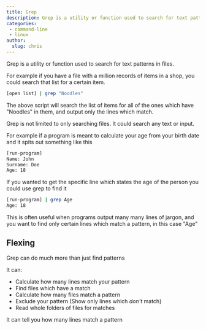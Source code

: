 ```yaml
---
title: Grep
description: Grep is a utility or function used to search for text patterns in files
categories:
 - command-line
 - linux
author:  
  slug: chris
---
```


Grep is a utility or function used to search for text patterns in files.

For example if you have a file with a million records of items in a shop,
you could search that list for a certain item.

```bash
[open list] | grep "Noodles"
```

The above script will search the list of items for all of the ones which have "Noodles" in them, 
and output only the lines which match.

Grep is not limited to only searching files. 
It could search any text or input.

For example if a program is meant to calculate your age from your birth date and it spits out something like this
```bash
[run-program]
Name: John
Surname: Doe
Age: 18
``` 

If you wanted to get the specific line which states the age of the person you could use grep to find it
```bash
[run-program] | grep Age
Age: 18
```

This is often useful when programs output many many lines of jargon, 
and you want to find only certain lines which match a pattern, in this case "Age"

## Flexing 

Grep can do much more than just find patterns

It can:
* Calculate how many lines match your pattern
* Find files which have a match
* Calculate how many files match a pattern
* Exclude your pattern (Show only lines which *don't* match)
* Read whole folders of files for matches

It can tell you how many lines match a pattern

